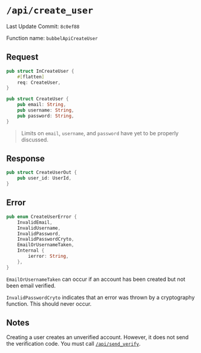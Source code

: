 # `/api/create_user`

Last Update Commit: `8c0ef88`

Function name: `bubbelApiCreateUser`

## Request

```rust
pub struct InCreateUser {
    #[flatten]
    req: CreateUser,
}

pub struct CreateUser {
    pub email: String,
    pub username: String,
    pub password: String,
}
```

> Limits on `email`, `username`, and `password` have yet to be properly discussed.

## Response

```rust
pub struct CreateUserOut {
    pub user_id: UserId,
}
```

## Error

```rust
pub enum CreateUserError {
    InvalidEmail,
    InvalidUsername,
    InvalidPassword,
    InvalidPasswordCryto,
    EmailOrUsernameTaken,
    Internal {
        ierror: String,
    },
}
```

`EmailOrUsernameTaken` can occur if an account has been created but not been email verified.

`InvalidPasswordCryto` indicates that an error was thrown by a cryptography function.
This should never occur.

## Notes

Creating a user creates an unverified account.
However, it does not send the verification code.
You must call [`/api/send_verify`](./send_verify.md).

